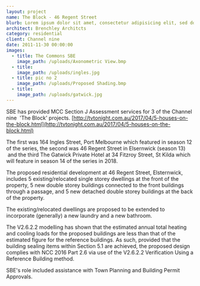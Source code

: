 ```yaml
---
layout: project
name: The Block - 46 Regent Street
blurb: Lorem ipsum dolor sit amet, consectetur adipisicing elit, sed do eiusmod tempor incididunt ut labore et dolore magna aliqua. Ut enim ad minim veniam, quis nostrud exercitation ullamco laboris nisi ut aliquip ex ea commodo consequat. 
architect: Brenchley Architcts
category: residential
client: Channel nine
date: 2011-11-30 00:00:00
images:
  - title: The Commons SBE
    image_path: /uploads/Axonometric View.bmp
  - title:
    image_path: /uploads/ingles.jpg
  - title: pic no 2
    image_path: /uploads/Proposed Shading.bmp
  - title:
    image_path: /uploads/gatwick.jpg
---
```



SBE has provided MCC Section J Assessment services for 3 of the Channel nine&nbsp; 'The Block' projects. [http://tvtonight.com.au/2017/04/5-houses-on-the-block.html](http://tvtonight.com.au/2017/04/5-houses-on-the-block.html)

The first was 164 Ingles Street, Port Melbourne which featured in season 12 of the series, the second was 46 Regent Street in Elsernwick (season 13) &nbsp;and the third The Gatwick Private Hotel at 34 Fitzroy Street, St Kilda which will feature in season 14 of the series in 2018.

The proposed residential development at 46 Regent Street, Elsternwick, includes 5 existing/relocated single storey dwellings at the front of the property, 5 new double storey buildings connected to the front buildings through a passage, and 5 new detached double storey buildings at the back of the property.

The existing/relocated dwellings are proposed to be extended to incorporate (generally) a new laundry and a new bathroom.

The V2.6.2.2 modelling has shown that the estimated annual total heating and cooling loads for the proposed buildings are less than that of the estimated figure for the reference buildings. As such, provided that the building sealing items within Section 5.1 are achieved, the proposed design complies with NCC 2016 Part 2.6 via use of the V2.6.2.2 Verification Using a Reference Building method.

SBE's role included assistance with Town Planning and Building Permit Approvals.
